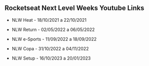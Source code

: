 ## Rocketseat Next Level Weeks Youtube Links

- NLW Heat - 18/10/2021 a 22/10/2021

- NLW Return - 02/05/2022 a 06/05/2022

- NLW e-Sports - 11/09/2022 a 18/09/2022

- NLW Copa - 31/10/2022 a 04/11/2022

- NLW Setup - 16/10/2023 a 20/01/2023
